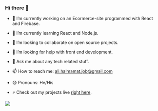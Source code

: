 ### Hi there 👋


- 🔭 I’m currently working on an Ecormerce-site programmed with React and Firebase.
- 🌱 I’m currently learning React and Node.js.
- 👯 I’m looking to collaborate on open source projects.
- 🤔 I’m looking for help with front end development.
- 💬 Ask me about any tech related stuff.
- 📫 How to reach me: ali.halmamat.job@gmail.com 
- 😄 Pronouns: He/His

- ⚡ Check out my projects live <a href="http://www.alihalmamat.com/projects" target="_blank" el="noopener noreferrer">right here</a>. 
<img src = "https://github-readme-stats.vercel.app/api?username=mr-uyghur" />
